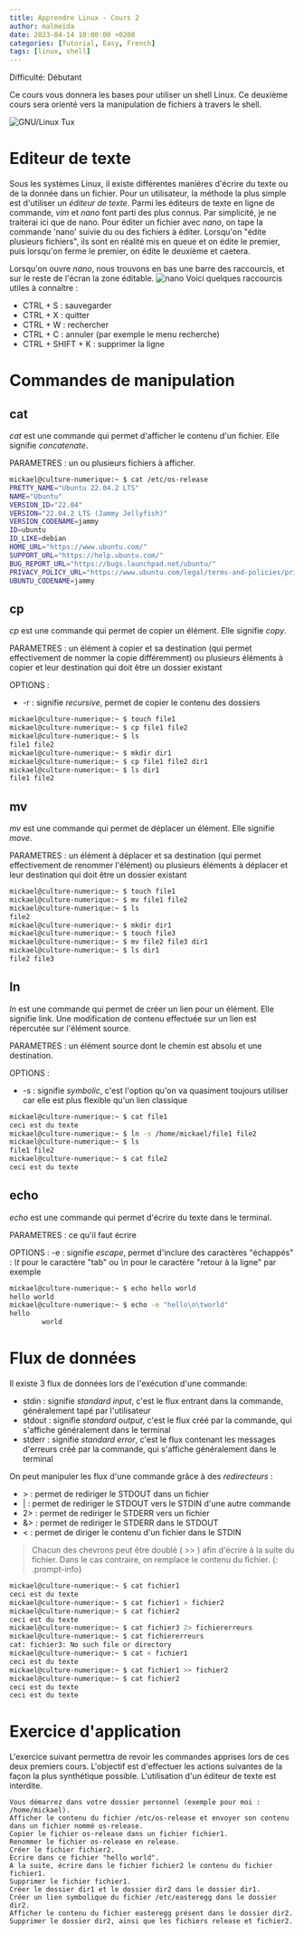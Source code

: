 ```yaml
---
title: Apprendre Linux - Cours 2
author: malmeida
date: 2023-04-14 10:00:00 +0200
categories: [Tutorial, Easy, French]
tags: [linux, shell]
---
```


Difficulté: Débutant

Ce cours vous donnera les bases pour utiliser un shell Linux.
Ce deuxième cours sera orienté vers la manipulation de fichiers à travers le shell.

![GNU/Linux Tux](/courslinux/gnulinux-tux.webp)

# Editeur de texte

Sous les systèmes Linux, il existe différentes maniéres d'écrire du texte ou de la donnée dans un fichier.
Pour un utilisateur, la méthode la plus simple est d'utiliser un *éditeur de texte*.
Parmi les éditeurs de texte en ligne de commande, *vim* et *nano* font parti des plus connus.
Par simplicité, je ne traiterai ici que de nano.
Pour éditer un fichier avec *nano*, on tape la commande 'nano' suivie du ou des fichiers à éditer.
Lorsqu'on "édite plusieurs fichiers", ils sont en réalité mis en queue et on édite le premier, puis lorsqu'on ferme le premier, on édite le deuxième et caetera.

Lorsqu'on ouvre *nano*, nous trouvons en bas une barre des raccourcis, et sur le reste de l'écran la zone éditable.
![nano](/courslinux/nano.webp)
Voici quelques raccourcis utiles à connaître :
- CTRL + S : sauvegarder
- CTRL + X : quitter
- CTRL + W : rechercher
- CTRL + C : annuler (par exemple le menu recherche)
- CTRL + SHIFT + K : supprimer la ligne

# Commandes de manipulation

## cat

*cat* est une commande qui permet d'afficher le contenu d'un fichier. Elle signifie *concatenate*.

PARAMETRES : un ou plusieurs fichiers à afficher.

```bash
mickael@culture-numerique:~ $ cat /etc/os-release
PRETTY_NAME="Ubuntu 22.04.2 LTS"
NAME="Ubuntu"
VERSION_ID="22.04"
VERSION="22.04.2 LTS (Jammy Jellyfish)"
VERSION_CODENAME=jammy
ID=ubuntu
ID_LIKE=debian
HOME_URL="https://www.ubuntu.com/"
SUPPORT_URL="https://help.ubuntu.com/"
BUG_REPORT_URL="https://bugs.launchpad.net/ubuntu/"
PRIVACY_POLICY_URL="https://www.ubuntu.com/legal/terms-and-policies/privacy-policy"
UBUNTU_CODENAME=jammy
```

## cp

*cp* est une commande qui permet de copier un élément. Elle signifie *copy*.

PARAMETRES : un élément à copier et sa destination (qui permet effectivement de nommer la copie différemment) ou plusieurs éléments à copier et leur destination qui doit être un dossier existant

OPTIONS :
- -r : signifie *recursive*, permet de copier le contenu des dossiers

```bash
mickael@culture-numerique:~ $ touch file1
mickael@culture-numerique:~ $ cp file1 file2
mickael@culture-numerique:~ $ ls
file1 file2
mickael@culture-numerique:~ $ mkdir dir1
mickael@culture-numerique:~ $ cp file1 file2 dir1
mickael@culture-numerique:~ $ ls dir1
file1 file2
```

## mv

*mv* est une commande qui permet de déplacer un élément. Elle signifie *move*.

PARAMETRES : un élément à déplacer et sa destination (qui permet effectivement de renommer l'élément) ou plusieurs éléments à déplacer et leur destination qui doit être un dossier existant

```bash
mickael@culture-numerique:~ $ touch file1
mickael@culture-numerique:~ $ mv file1 file2
mickael@culture-numerique:~ $ ls
file2
mickael@culture-numerique:~ $ mkdir dir1
mickael@culture-numerique:~ $ touch file3
mickael@culture-numerique:~ $ mv file2 file3 dir1
mickael@culture-numerique:~ $ ls dir1
file2 file3
```

## ln

*ln* est une commande qui permet de créer un lien pour un élément. Elle signifie link.
Une modification de contenu effectuée sur un lien est répercutée sur l'élément source.

PARAMETRES : un élément source dont le chemin est absolu et une destination.

OPTIONS :
- -s : signifie *symbolic*, c'est l'option qu'on va quasiment toujours utiliser car elle est plus flexible qu'un lien classique

```bash
mickael@culture-numerique:~ $ cat file1
ceci est du texte
mickael@culture-numerique:~ $ ln -s /home/mickael/file1 file2
mickael@culture-numerique:~ $ ls
file1 file2
mickael@culture-numerique:~ $ cat file2
ceci est du texte
```

## echo

*echo* est une commande qui permet d'écrire du texte dans le terminal.

PARAMETRES : ce qu'il faut écrire

OPTIONS :
-e : signifie *escape*, permet d'inclure des caractères "échappés" : *\t* pour le caractère "tab" ou *\n* pour le caractère "retour à la ligne" par exemple

```bash
mickael@culture-numerique:~ $ echo hello world
hello world
mickael@culture-numerique:~ $ echo -e "hello\n\tworld"
hello
        world
```

# Flux de données

Il existe 3 flux de données lors de l'exécution d'une commande:
- stdin : signifie *standard input*, c'est le flux entrant dans la commande, généralement tapé par l'utilisateur
- stdout : signifie *standard output*, c'est le flux créé par la commande, qui s'affiche généralement dans le terminal
- stderr : signifie *standard error*, c'est le flux contenant les messages d'erreurs créé par la commande, qui s'affiche généralement dans le terminal

On peut manipuler les flux d'une commande grâce à des *redirecteurs* :
- \> : permet de rediriger le STDOUT dans un fichier
- \| : permet de rediriger le STDOUT vers le STDIN d'une autre commande
- 2> : permet de rediriger le STDERR vers un fichier
- &> : permet de rediriger le STDERR dans le STDOUT
- < : permet de diriger le contenu d'un fichier dans le STDIN

> Chacun des chevrons peut être doublé ( >> ) afin d'écrire à la suite du fichier. Dans le cas contraire, on remplace le contenu du fichier.
{: .prompt-info}

```bash
mickael@culture-numerique:~ $ cat fichier1
ceci est du texte
mickael@culture-numerique:~ $ cat fichier1 > fichier2
mickael@culture-numerique:~ $ cat fichier2
ceci est du texte
mickael@culture-numerique:~ $ cat fichier3 2> fichiererreurs
mickael@culture-numerique:~ $ cat fichiererreurs
cat: fichier3: No such file or directory
mickael@culture-numerique:~ $ cat < fichier1
ceci est du texte
mickael@culture-numerique:~ $ cat fichier1 >> fichier2
mickael@culture-numerique:~ $ cat fichier2
ceci est du texte
ceci est du texte
```

# Exercice d'application

L'exercice suivant permettra de revoir les commandes apprises lors de ces deux premiers cours.
L'objectif est d'effectuer les actions suivantes de la façon la plus synthétique possible.
L'utilisation d'un éditeur de texte est interdite.

```
Vous démarrez dans votre dossier personnel (exemple pour moi : /home/mickael).
Afficher le contenu du fichier /etc/os-release et envoyer son contenu dans un fichier nommé os-release.
Copier le fichier os-release dans un fichier fichier1.
Renommer le fichier os-release en release.
Créer le fichier fichier2.
Ecrire dans ce fichier "hello world".
A la suite, écrire dans le fichier fichier2 le contenu du fichier fichier1.
Supprimer le fichier fichier1.
Créer le dossier dir1 et le dossier dir2 dans le dossier dir1.
Créer un lien symbolique du fichier /etc/easteregg dans le dossier dir2.
Afficher le contenu du fichier easteregg présent dans le dossier dir2.
Supprimer le dossier dir2, ainsi que les fichiers release et fichier2.
```
